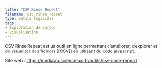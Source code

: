 ```yaml
---
title: "CSV Rinse Repeat"
filename: csv_rinse_repeat
type: Outils logiciels
tags:
- Exploration de corpus
- Visualisation
---
```


CSV Rinse Repeat est un outil en ligne permettant d’améliorer, d’explorer et de visualiser des fichiers [[CSV]] en utilisant du code javascript.

Site web : <https://medialab.sciencespo.fr/outils/csv-rinse-repeat/>

